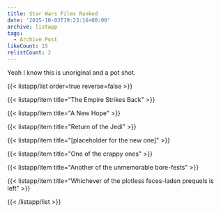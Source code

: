 ```yaml
---
title: Star Wars Films Ranked
date: '2015-10-03T19:23:16+00:00'
archive: listapp
tags: 
  - Archive Post
likeCount: 15
relistCount: 2
---
```


Yeah I know this is unoriginal and a pot shot.

<!--more-->

{{< listapp/list order=true reverse=false >}}

   {{< listapp/item title="The Empire Strikes Back" >}}

   {{< listapp/item title="A New Hope" >}}

   {{< listapp/item title="Return of the Jedi" >}}

   {{< listapp/item title="[placeholder for the new one]" >}}

   {{< listapp/item title="One of the crappy ones" >}}

   {{< listapp/item title="Another of the unmemorable bore-fests" >}}

   {{< listapp/item title="Whichever of the plotless feces-laden prequels is left" >}}

{{< /listapp/list >}}
